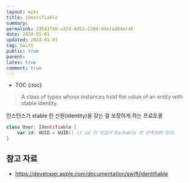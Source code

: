 ```yaml
---
layout: wiki
title: Identifiable
summary: 
permalink: 23541f6b-c82d-d953-2284-dde1ad84ec46
date: 2024-01-01
updated: 2024-01-01
tag: Swift
public: true
parent: 
latex: true
comment: true
---
```


* TOC
{:toc}

> A class of types whose instances hold the value of an entity with stable identity.

인스턴스가 stable 한 신원(identity)을 갖는 걸 보장하게 하는 프로토콜

```swift
class User: Identifiable {
	var id: UUID = UUID() // id 의 타입이 Hashable 만 만족하면 된다.
}
```

## 참고 자료

- https://developer.apple.com/documentation/swift/identifiable
